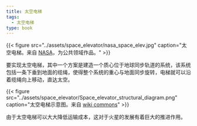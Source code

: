 ```yaml
---
title: 太空电梯
tags:
  - 太空电梯
type: book
---
```




{{< figure src="../assets/space_elevator/nasa_space_elev.jpg" caption="太空电梯。来自 [NASA](https://commons.wikimedia.org/wiki/File:Nasa_space_elev.jpg)，为公共领域作品。" >}}

要实现太空电梯，其中一个方案是建造一个质心位于地球同步轨道的系统，该系统包括一条下垂到地面的缆绳，使得整个系统的重心与地面同步旋转，电梯就可以沿着缆绳向上移动，直达太空。

{{< figure src="../assets/space_elevator/Space_elevator_structural_diagram.png" caption="太空电梯示意图。来自 [wiki commons](https://en.wikipedia.org/wiki/File:Space_elevator_structural_diagram--corrected_for_scale%2BCM%2Betc--regenerated_as_SVG.svg)" >}}


由于太空电梯可以大大降低运输成本，这对于火星的发展有着巨大的推进作用。
